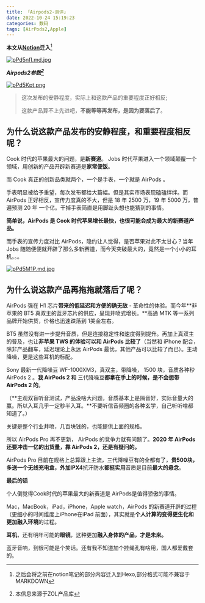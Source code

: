 ```yaml
---
title: 「Airpods2-测评」
date: 2022-10-24 15:19:23
categories: 数码
tags: [AirPods2,Apple]
---
```

**本文从[Notion](https://notion.so)迁入**[^1]



[![pPd5nfI.md.jpg](https://s1.ax1x.com/2023/08/30/pPd5nfI.md.jpg)](https://imgse.com/i/pPd5nfI)

***Airpods2参数[^2]***

[![pPd5Kpt.png](https://s1.ax1x.com/2023/08/30/pPd5Kpt.png)](https://imgse.com/i/pPd5Kpt)

> 这次发布的安静程度，实际上和这款产品的重要程度正好相反;
>
> 这款产品算不上先进吧，**不能等等再发布，是因为要落后了**。

## **为什么说这款产品发布的安静程度，和重要程度相反呢？**

Cook 时代的苹果最大的问题，是**新赛道**。 Jobs 时代苹果进入一个领域颠覆一个领域，用创新的产品开辟新赛道是**家常便饭**。

而 Cook 真正的创新品类就两个，一个是手表，一个就是 AirPods 。

手表明显被给予重望，每次发布都给大篇幅。但是其实市场表现磕磕绊绊。而 AirPods 正好相反，宣传力度真的不大，但是 18 年 2500 万，19 年 5000 万，普遍预测 20 年 一个亿。干掉手表简直是用脚趾头想也能猜到的事情。

**简单说，AirPods 是 Cook 时代苹果增长最快，也很可能会成为最大的新赛道产品。**

而手表的宣传力度对比 AirPods，隐约让人觉得，是否苹果对此不太甘心？当年 Jobs 随随便便就开辟了那么多新赛道，而今天突破最大的，竟然是一个小小的耳机。。。

[![pPd5M1P.md.jpg](https://s1.ax1x.com/2023/08/30/pPd5M1P.md.jpg)](https://imgse.com/i/pPd5M1P)

## **为什么说这款产品再拖拖就落后了呢？**

AirPods 强在 H1 芯片**带来的低延迟和方便的确无敌** - 革命性的体验。而今年**非苹果的 BT5 真双主的蓝牙芯片的供应，呈现井喷式增长。**高通 MTK 等一系列品牌开始供货，价格也迅速跌落到 1美金左右。

BT5 虽然没有进一步提升音质，但是连接稳定性和速度得到提升。再加上真双主的普及，也让**非苹果 TWS 的体验可以和 AirPods 比较了**（当然和 iPhone 配合，除非产品翻车，延迟理论上永远 AirPods 最优，其他产品可以比较了而已）。主动降噪，更是这些耳机的标配。

Sony 最新一代降噪豆 WF-1000XM3，真双主，带降噪， 1500 块，音质各种秒 AirPods 2 。**我 AirPods 2 和** 三代降噪豆**都拿在手上的时候，是不会想带 AirPods 2 的**。

（**主观双盲听音测试，产品没啥大问题，音质基本上是隔音好，实际音量大的赢。所以入耳几乎一定秒半入耳。**不要听信音频圈的各种玄学，自己听听啥都知道了。）

关键是整个行业井喷，几百块钱的，也能提供上面的规格。

所以 AirPods Pro 再不更新， AirPods 的竞争力就有问题了。**2020 年 AirPods 还要冲击一亿的出货量，靠 AirPods 2，还是有疑问的。**

AirPods Pro 目前在规格上总算跟上主流，三代降噪豆有的全都有了，**贵500块，多送一个无线充电盒，外加IPX4**抗汗防水**都挺实用**音质是目前**最大的悬念**。

**最后的话**

个人倒觉得Cook时代的苹果最大的新赛道是 AirPods是值得骄傲的事情。

Mac，MacBook，iPad，iPhone，Apple watch，AirPods 的新赛道开辟的过程（更细小的时间维度上iPhone在iPad 前面），其实就是**个人计算的变得更生化和更加融入环境**的过程。

**耳机**，还有明年可能的**眼镜**，这种更加**融入身体的产品，才是未来。**

蓝牙音响，到很可能是个笑话。还有我不知道加个挂绳孔有啥用，国人都爱戴套的。

[^1]:之后会将之前在notion笔记的部分内容迁入到Hexo,部分格式可能不兼容于MARKDOWN
[^2]:本信息来源于ZOL产品库
